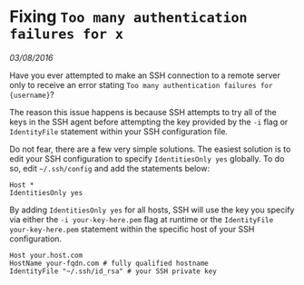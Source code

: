 # Fixing `Too many authentication failures for x`
_03/08/2016_

Have you ever attempted to make an SSH connection to a remote server only to
receive an error stating `Too many authentication failures for {username}`?

The reason this issue happens is because SSH attempts to try all of the keys
in the SSH agent before attempting the key provided by the `-i` flag or
`IdentityFile` statement within your SSH configuration file.

Do not fear, there are a few very simple solutions.  The easiest solution is to
edit your SSH configuration to specify `IdentitiesOnly yes` globally.  To do so,
edit `~/.ssh/config` and add the statements below:

```
Host *
IdentitiesOnly yes
```

By adding `IdentitiesOnly yes` for all hosts, SSH will use the key you specify
via either the `-i your-key-here.pem` flag at runtime or the
`IdentityFile your-key-here.pem` statement within the specific host of your SSH
configuration.

```
Host your.host.com
HostName your-fqdn.com # fully qualified hostname
IdentityFile "~/.ssh/id_rsa" # your SSH private key
```
